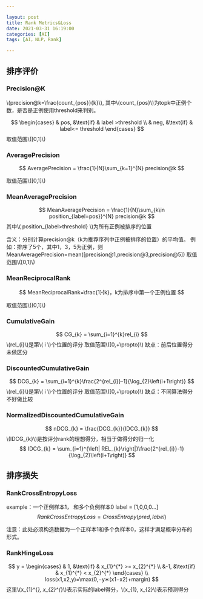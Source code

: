 ```yaml
---

layout: post
title: Rank Metrics&Loss
date: 2021-03-31 16:19:00
categories: [AI]
tags: [AI，NLP，Rank]

---
```


## 排序评价
### Precision@K

\\(precision@k=\frac{count_{pos}}{k}\\), 其中\\(count_{pos}\\)为topk中正例个数，是否是正例使用threshold来判别。

$$
\begin{cases}
 & pos, &\text{if} & label >threshold \\ 
 & neg, &\text{if} & label<= threshold
\end{cases}
$$
取值范围\\([0,1]\\)

### AveragePrecision

$$
AveragePrecision = \frac{1}{N}\sum_{k=1}^{N} precision@k
$$

取值范围\\([0,1]\\)
### MeanAveragePrecision
$$
MeanAveragePrecision = \frac{1}{N}\sum_{k\in position_{label=pos}}^{N} precision@k
$$
其中\\(  position_{label>threshold} \\)为所有正例被排序的位置

含义：分别计算precision@k（k为推荐序列中正例被排序的位置）的平均值。
例如：排序了5个，其中1，3，5为正例，则
MeanAveragePrecision=mean([precision@1,precision@3,precision@5])
取值范围\\([0,1]\\)
### MeanReciprocalRank
$$
MeanReciprocalRank=\frac{1}{k}，k为排序中第一个正例位置
$$

取值范围\\((0,1]\\)
### CumulativeGain
$$
CG_{k} = \sum_{i=1}^{k}rel_{i}
$$
\\(rel_{i}\\)是第\\( i \\)个位置的评分
取值范围\\([0,+\propto)\\)
缺点：前后位置得分未做区分
### DiscountedCumulativeGain
$$
DCG_{k} = \sum_{i=1}^{k}\frac{2^{rel_{i}}-1}{\log_{2}\left(i+1\right)}
$$
\\(rel_{i}\\)是第\\( i \\)个位置的评分
取值范围\\([0,+\propto)\\)
缺点：不同算法得分不好做比较
### NormalizedDiscountedCumulativeGain
$$
nDCG_{k} = \frac{DCG_{k}}{IDCG_{k}}
$$
\\(IDCG_{k}\\)是按评分rank的理想得分，相当于做得分的归一化
$$
IDCG_{k} = \sum_{i=1}^{\left|  REL_{k}\right|}\frac{2^{rel_{i}}-1}{\log_{2}\left(i+1\right)}
$$

## 排序损失
### RankCrossEntropyLoss
example：一个正例样本1， 和多个负例样本0 label = [1,0,0,0...]
$$
RankCrossEntropyLoss = CrossEntropy(pred, label)
$$

注意：此处必须构造数据为一个正样本1和多个负样本0，这样才满足概率分布的形式。
### RankHingeLoss
$$
y = 
\begin{cases}
 & 1, &\text{if} & x_{1}^{*} >= x_{2}^{*} \\ 
 &-1, &\text{if} & x_{1}^{*} < x_{2}^{*}
\end{cases} \\
loss(x1,x2,y)=\max(0,−y∗(x1−x2)+margin)
$$
这里\\(x_{1}^{*}, x_{2}^{*}\\)表示实际的label得分，\\(x_{1}, x_{2}\\)表示预测得分


